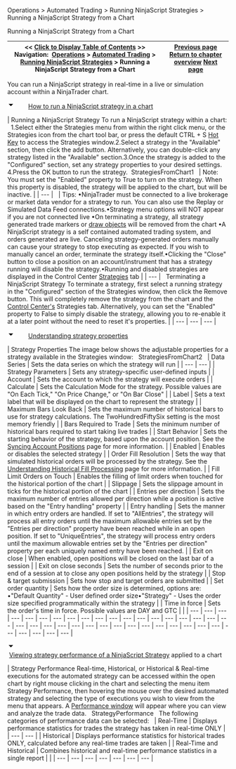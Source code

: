 ﻿


Operations \> Automated Trading \> Running NinjaScript Strategies \> Running a NinjaScript Strategy from a Chart






















Running a NinjaScript Strategy from a Chart







| \<\< [Click to Display Table of Contents](running_a_ninjascript_strategy.md) \>\> **Navigation:**     [Operations](operations-1.md) \> [Automated Trading](automated_trading-1.md) \> [Running NinjaScript Strategies](running_ninjascript_strategies-1.md) \> Running a NinjaScript Strategy from a Chart | [Previous page](syncing_account_positions-1.md) [Return to chapter overview](running_ninjascript_strategies-1.md) [Next page](running_a_ninjascript_strateg2-1.md) |
| --- | --- |














You can run a NinjaScript strategy in real\-time in a live or simulation account within a NinjaTrader chart.


![tog_minus](tog_minus-1.gif)        [How to run a NinjaScript strategy in a chart](javascript:HMToggle('toggle','HowToRunAninjascriptStrategyInAChart','HowToRunAninjascriptStrategyInAChart_ICON'))




| Running a NinjaScript Strategy To run a NinjaScript strategy within a chart:   1\.Select either the Strategies menu from within the right click menu, or the Strategies icon from the chart tool bar, or press the default CTRL \+ S [Hot Key](hot_key_manager-1.md) to access the Strategies window.2\.Select a strategy in the "Available" section, then click the add button. Alternatively, you can double\-click any strategy listed in the "Available" section.3\.Once the strategy is added to the "Configured" section, set any strategy properties to your desired settings. 4\.Press the OK button to run the strategy.  StrategiesFromChart1     | Note: You must set the "Enabled" property to True to turn on the strategy. When this property is disabled, the strategy will be applied to the chart, but will be inactive. | | --- |        | Tips: •NinjaTrader must be connected to a live brokerage or market data vendor for a strategy to run. You can also use the Replay or Simulated Data Feed connections.•Strategy menu options will NOT appear if you are not connected live •On terminating a strategy, all strategy generated trade markers or [draw objects](drawing_tools-1.md) will be removed from the chart •A NinjaScript strategy is a self contained automated trading system, and orders generated are live. Canceling strategy\-generated orders manually can cause your strategy to stop executing as expected. If you wish to manually cancel an order, terminate the strategy itself.•Clicking the "Close" button to close a position on an account/instrument that has a strategy running will disable the strategy.•Running and disabled strategies are displayed in the Control Center [Strategies](options_strategies-1.md) tab | | --- |      Terminating a NinjaScript Strategy To terminate a strategy, first select a running strategy in the "Configured" section of the Strategies window, then click the Remove button. This will completely remove the strategy from the chart and the [Control Center's](control_center-1.md) Strategies tab. Alternatively, you can set the "Enabled" property to False to simply disable the strategy, allowing you to re\-enable it at a later point without the need to reset it's properties. |
| --- | --- | --- |



![tog_minus](tog_minus-1.gif)        [Understanding strategy properties](javascript:HMToggle('toggle','UnderstandingStrategyProperties','UnderstandingStrategyProperties_ICON'))




| Strategy Properties The image below shows the adjustable properties for a strategy available in the Strategies window:   StrategiesFromChart2     | Data Series | Sets the data series on which the strategy will run | | --- | --- | | Strategy Parameters | Sets any strategy\-specific user\-defined inputs | | Account | Sets the account to which the strategy will execute orders | | Calculate | Sets the Calculation Mode for the strategy. Possible values are "On Each Tick," "On Price Change," or "On Bar Close" | | Label | Sets a text label that will be displayed on the chart to represent the strategy | | Maximum Bars Look Back | Sets the maximum number of historical bars to use for strategy calculations. The TwoHundredFiftySix setting is the most memory friendly | | Bars Required to Trade | Sets the minimum number of historical bars required to start taking live trades | | Start Behavior | Sets the starting behavior of the strategy, based upon the account position. See the [Syncing Account Positions](syncing_account_positions-1.md) page for more information. | | Enabled | Enables or disables the selected strategy | | Order Fill Resolution | Sets the way that simulated historical orders will be processed by the strategy. See the [Understanding Historical Fill Processing](understanding_historical_fill_-1.md) page for more information. | | Fill Limit Orders on Touch | Enables the filling of limit orders when touched for the historical portion of the chart | | Slippage | Sets the slippage amount in ticks for the historical portion of the chart | | Entries per direction | Sets the maximum number of entries allowed per direction while a position is active based on the "Entry handling" property | | Entry handling | Sets the manner in which entry orders are handled. If set to "AllEntries", the strategy will process all entry orders until the maximum allowable entries set by the "Entries per direction" property have been reached while in an open position. If set to "UniqueEntries", the strategy will process entry orders until the maximum allowable entries set by the "Entries per direction" property per each uniquely named entry have been reached. | | Exit on close | When enabled, open positions will be closed on the last bar of a session | | Exit on close seconds | Sets the number of seconds prior to the end of a session at to close any open positions held by the strategy | | Stop \& target submission | Sets how stop and target orders are submitted | | Set order quantity | Sets how the order size is determined, options are: •"Default Quantity" \- User defined order size•"Strategy" \- Uses the order size specified programmatically within the strategy | | Time in force | Sets the order's time in force. Possible values are DAY and GTC | |
| --- | --- | --- | --- | --- | --- | --- | --- | --- | --- | --- | --- | --- | --- | --- | --- | --- | --- | --- | --- | --- | --- | --- | --- | --- | --- | --- | --- | --- | --- | --- | --- | --- | --- | --- | --- | --- | --- | --- |



![tog_minus](tog_minus-1.gif)        [Viewing strategy performance of a NinjaScript Strategy](javascript:HMToggle('toggle','RunningAninjascriptStrategyFromAChart','RunningAninjascriptStrategyFromAChart_ICON')) applied to a chart




| Strategy Performance Real\-time, Historical, or Historical \& Real\-time executions for the automated strategy can be accessed within the open chart by right mouse clicking in the chart and selecting the menu item Strategy Performance, then hovering the mouse over the desired automated strategy and selecting the type of executions you wish to view from the menu that appears. A [Performance window](performance_displays-1.md) will appear where you can view and analyze the trade data.   StrategyPerformance   The following categories of performance data can be selected:     | Real\-Time | Displays performance statistics for trades the strategy has taken in real\-time ONLY | | --- | --- | | Historical | Displays performance statistics for historical trades ONLY, calculated before any real\-time trades are taken | | Real\-Time and Historical | Combines historical and real\-time performance statistics in a single report | |
| --- | --- | --- | --- | --- | --- | --- |










